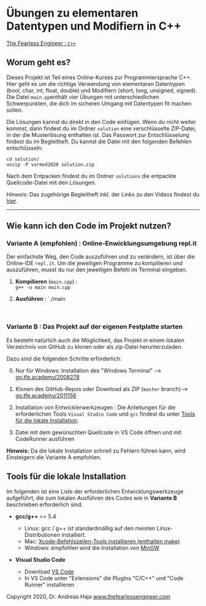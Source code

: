 # Übungen zu elementaren Datentypen und Modifiern in C++

[The Fearless Engineer : `C++`](https://www.thefearlessengineer.com/cpp-kurs)

##
## Worum geht es?

Dieses Projekt ist Teil eines Online-Kurses zur Programmiersprache C++. Hier geht es um die richtige Verwendung von elementaren Datentypen (bool, char, int, float, double) und Modifiern (short, long, unsigned, signed). Die Datei `main.pp`enthält vier Übungen mit unterschiedlichen Schwerpunkten, die dich im sicheren Umgang mit Datentypen fit machen sollen.

Die Lösungen kannst du direkt in den Code einfügen. Wenn du nicht weiter kommst, dann findest du im Ordner `solution` eine verschlüsselte ZIP-Datei, in der die Musterlösung enthalten ist. Das Passwort zur Entschlüsselung findest du im Begleitheft. Du kannst die Datei mit den folgenden Befehlen entschlüsseln: 
````
cd solution/
unzip -P varmod2020 solution.zip 
````
Nach dem Entpacken findest du im Ordner `solutions` die entpackte Quellcode-Datei mit den Lösungen.


*Hinweis*: Das zugehörige Begleitheft inkl. der Links zu den Videos findest du [hier](https://go.tfe.academy/2012047).



---

## Wie kann ich den Code im Projekt nutzen?

###  **Variante A (empfohlen)** : Online-Enwicklungsumgebung repl.it

Der einfachste Weg, den Code auszuführen und zu verändern, ist über die Online-IDE `repl.it`. Um die jeweiligen Programme zu kompilieren und auszuführen, musst du nur den jeweiligen Befehl im Terminal eingeben.

1. **Kompilieren** (`main.cpp`) :  
`g++ -o main main.cpp`

2. **Ausführen** : 
`./main

<br> 

###  **Variante B** : Das Projekt auf der eigenen Festplatte starten

Es besteht natürlich auch die Möglichkeit, das Projekt in einem lokalen Verzeichnis von GitHub zu klonen oder als zip-Datei herunterzuladen. 

Dazu sind die folgenden Schritte erforderlich:

0. Nur für Windows: Installation des "Windows Terminal" --> [go.tfe.academy/2008278](https://go.tfe.academy/2008278)

1. Klonen des GitHub-Repos oder Download als ZIP (`master` branch)--> [go.tfe.academy/2011156](https://go.tfe.academy/2011156)

2. Installation von Entwicklerwerkzeugen : Die Anleitungen für die erforderlichen Tools `Visual Studio Code` und `gcc` findest du unter [Tools für die lokale Installation](#Tools-für-die-lokale-Installation).
   
3. Datei mit dem gewünschten Quellcode in VS Code öffnen und mit CodeRunner ausführen

**Hinweis:** Da die lokale Installation schnell zu Fehlern führen kann, wird Einsteigern die Variante A empfohlen. 


## Tools für die lokale Installation

Im folgenden ist eine Liste der erforderlichen Entwicklungswerkzeuge aufgeführt, die zum lokalen Ausführen des Codes wie in **Variante B** beschrieben erforderlich sind. 

* **gcc/g++** >= 5.4 
	* Linux: gcc / g++ ist standardmäßig auf den meisten Linux-Distributionen installiert. 
	* Mac: [Xcode-Befehlszeilen-Tools installieren (enthalten make)](https://developer.apple.com/xcode/features/) 
	* Windows: empfohlen wird die Installation von [MinGW](http://www.mingw.org/) 

* **Visual Studio Code**
	* Download [VS Code](https://code.visualstudio.com/download)
	* In VS Code unter "Extensions" die PlugIns "C/C++" und "Code Runner" installieren



Copyright 2020, Dr. Andreas Haja
www.thefearlessengineer.com
